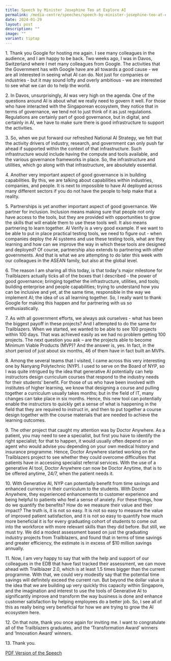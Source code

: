 ```yaml
---
title: Speech by Minister Josephine Teo at Explore AI
permalink: /media-centre/speeches/speech-by-minister-josephine-teo-at-explore-ai/
date: 2024-01-29
layout: post
description: ""
image: ""
variant: tiptap
---
```

<p>1. Thank you Google for hosting me again. I see many colleagues in the
audience, and I am happy to be back. Two weeks ago, I was in Davos, Switzerland
where I met many colleagues from Google. The activities that the Government
has with Google have are all towards a good cause - we are all interested
in seeing what AI can do. Not just for companies or industries - but it
may sound lofty and overly ambitious - we are interested to see what we
can do to help the world.</p>
<p>2. In Davos, unsurprisingly, AI was very high on the agenda. One of the
questions around AI is about what we really need to govern it well. For
those who have interacted with the Singaporean ecosystem, they notice that
in terms of governance, we tend not to just think of it as just regulations.
Regulations are certainly part of good governance, but in digital, and
certainly in AI, we have to make sure there is good infrastructure to support
the activities.</p>
<p>3. So, when we put forward our refreshed National AI Strategy, we felt
that the activity drivers of industry, research, and government can only
push far ahead if supported within the context of that infrastructure.
Such infrastructure would include having the compute and tools available,
and the various governance frameworks in place. So, the infrastructure
and utilities, which go along with that infrastructure, are absolutely
essential.</p>
<p>4. Another very important aspect of good governance is in building capabilities.
By this, we are talking about capabilities within industries, companies,
and people. It is next to impossible to have AI deployed across many different
sectors if you do not have the people to help make that a reality.</p>
<p>5. Partnerships is yet another important aspect of good governance. We
partner for inclusion. Inclusion means making sure that people not only
have access to the tools, but they are provided with opportunities to grow
the skills that will enable them to use these tools well. It also means
partnering to learn together. AI Verify is a very good example. If we want
to be able to put in place practical testing tools, we need to figure out
- when companies deploy the AI systems and use these testing tools, what
are they learning and how can we improve the way in which these tools are
designed and deployed? Of course, partnership also extends to partnering
with other governments. And that is what we are attempting to do later
this week with our colleagues in the ASEAN family, but also at the global
level.</p>
<p>6. The reason I am sharing all this today, is that today's major milestone
for Trailblazers actually ticks all of the boxes that I described - the
power of good governance; bringing together the infrastructure, utilities,
and tools; building enterprise and people capabilities; trying to understand
how you can be inclusive and yet, at the same time, responsible in the
way we implement AI; the idea of us all learning together. So, I really
want to thank Google for making this happen and for partnering with us
so enthusiastically.</p>
<p>7. As with all government efforts, we always ask ourselves - what has
been the biggest payoff in these projects? And I attempted to do the same
for Trailblazers. When we started, we wanted to be able to see 100 projects
within 100 days. That was achieved easily as we had no problem getting
100 projects. The next question you ask – are the projects able to become
Minimum Viable Products (MVP)? And the answer is, yes. In fact, in the
short period of just about six months, 46 of them have in fact built an
MVPs.</p>
<p>8. Among the several teams that I visited, I came across this very interesting
one by Nanyang Polytechnic (NYP). I used to serve on the Board of NYP,
so I was quite intrigued by the idea that generative AI potentially can
help instructors design curriculum courses that respond to the industry
needs for their students’ benefit. For those of us who have been involved
with institutes of higher learning, we know that designing a course and
pulling together a curriculum usually takes months; but in the field of
IT, many changes can take place in six months. Hence, this new tool can
potentially enable the instructors to quickly get a sense of what is happening
in the field that they are required to instruct in, and then to put together
a course design together with the course materials that are needed to achieve
the learning outcomes.</p>
<p>9. The other project that caught my attention was by Doctor Anywhere.
As a patient, you may need to see a specialist, but first you have to identify
the right specialist; for that to happen, it would usually often depend
on an agent who would advise you depending on your own medical history
and insurance programme. Hence, Doctor Anywhere started working on the
Trailblazers project to see whether they could overcome difficulties that
patients have in accessing specialist referral services. With the use of
a generative AI tool, Doctor Anywhere can now be Doctor Anytime, that is
to be offered anytime, 24/7, when the patient needs it.</p>
<p>10. With Generative AI, NYP can potentially benefit from time savings
and enhanced currency in their curriculum to the students. With Doctor
Anywhere, they experienced enhancements to customer experience and being
helpful to patients who feel a sense of anxiety. For these things, how
do we quantify the benefits? How do we measure their value and their impact?
The truth is, it is not so easy. It is not so easy to measure the value
of improved patient satisfaction, and it is not so easy to quantify how
much more beneficial it is for every graduating cohort of students to come
out into the workforce with more relevant skills than they did before.
But still, we must try. We did a modest assessment based on just the graduating
industry projects from Trailblazers, and found that in terms of time savings
and greater efficiency, the estimate is in excess of $10 million savings
annually.</p>
<p>11. Now, I am very happy to say that with the help and support of our
colleagues in the EDB that have fast tracked their assessment, we can move
ahead with Trailblazer 2.0, which is at least 1.5 times bigger than the
current programme. With that, we could very modestly say that the potential
time savings will definitely exceed the current run. But beyond the dollar
value is the idea that we are building up very quickly this capacity within
Singapore, and the imagination and interest to use the tools of Generative
AI to significantly improve and transform the way business is done and
enhance customer satisfaction by helping employees do a better job. So,
I see all of this as really being very beneficial for how we are trying
to grow the AI ecosystem here.</p>
<p>12. On that note, thank you once again for inviting me. I want to congratulate
all of the Trailblazers graduates, and the ‘Transformation Award’ winners
and ‘Innovation Award’ winners.</p>
<p>13. Thank you.</p>
<p><a href="/files/Transcript_of_Speech_by_Minister_Josephine_Teo_at_Explore_AI__29_Jan_2024_.pdf" rel="noopener noreferrer nofollow" target="_blank">PDF Version of the Speech</a>
</p>
<p></p>